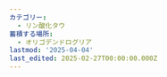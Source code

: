 ```yaml
---
カテゴリー:
  - リン酸化タウ
蓄積する場所:
  - オリゴデンドログリア
lastmod: '2025-04-04'
last_edited: 2025-02-27T00:00:00.000Z
---
```




